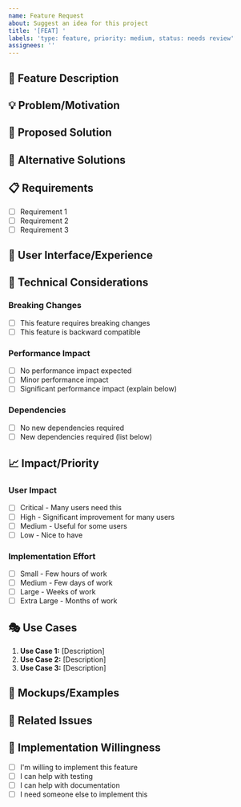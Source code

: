 ```yaml
---
name: Feature Request
about: Suggest an idea for this project
title: '[FEAT] '
labels: 'type: feature, priority: medium, status: needs review'
assignees: ''
---
```


## 🚀 Feature Description

<!-- A clear and concise description of the feature you'd like to see -->

## 💡 Problem/Motivation

<!-- What problem does this feature solve? What's your use case? -->

## 🎯 Proposed Solution

<!-- Describe the solution you'd like in detail -->

## 🔄 Alternative Solutions

<!-- Describe any alternative solutions or features you've considered -->

## 📋 Requirements

<!-- List the specific requirements for this feature -->

- [ ] Requirement 1
- [ ] Requirement 2
- [ ] Requirement 3

## 🎨 User Interface/Experience

<!-- If applicable, describe how users would interact with this feature -->

## 🔧 Technical Considerations

<!-- Any technical challenges or considerations? -->

### Breaking Changes
- [ ] This feature requires breaking changes
- [ ] This feature is backward compatible

### Performance Impact
- [ ] No performance impact expected
- [ ] Minor performance impact
- [ ] Significant performance impact (explain below)

### Dependencies
- [ ] No new dependencies required
- [ ] New dependencies required (list below)

## 📈 Impact/Priority

### User Impact
- [ ] Critical - Many users need this
- [ ] High - Significant improvement for many users
- [ ] Medium - Useful for some users
- [ ] Low - Nice to have

### Implementation Effort
- [ ] Small - Few hours of work
- [ ] Medium - Few days of work
- [ ] Large - Weeks of work
- [ ] Extra Large - Months of work

## 🎭 Use Cases

<!-- Describe specific use cases where this feature would be helpful -->

1. **Use Case 1:** [Description]
2. **Use Case 2:** [Description]
3. **Use Case 3:** [Description]

## 📸 Mockups/Examples

<!-- If applicable, add mockups, examples, or links to similar features -->

## 🔗 Related Issues

<!-- Link any related issues or discussions -->

## 🤝 Implementation Willingness

- [ ] I'm willing to implement this feature
- [ ] I can help with testing
- [ ] I can help with documentation
- [ ] I need someone else to implement this
